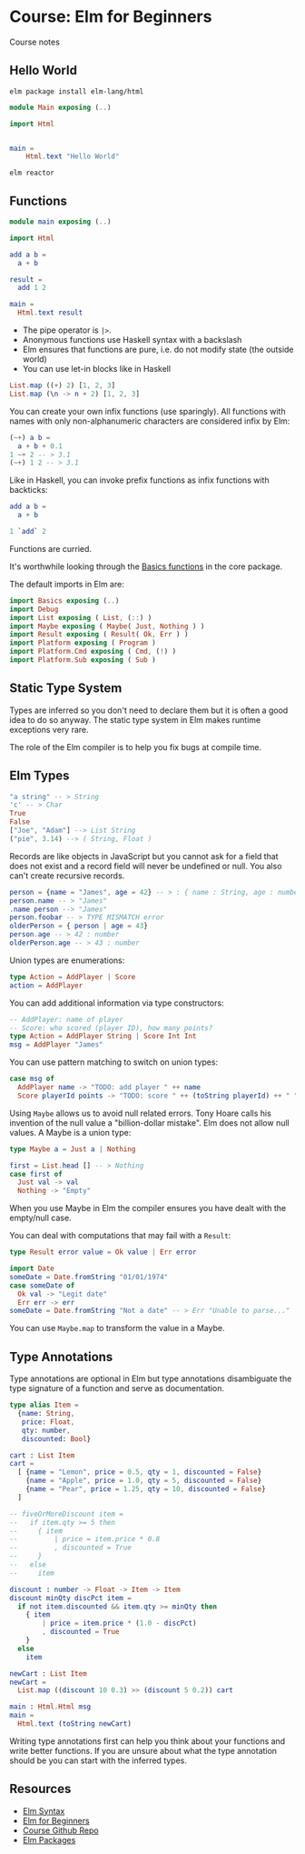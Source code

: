 # Course: Elm for Beginners

Course notes

## Hello World

```
elm package install elm-lang/html
```

```elm
module Main exposing (..)

import Html


main =
    Html.text "Hello World"
```

```
elm reactor
```

## Functions

```elm
module main exposing (..)

import Html

add a b =
  a + b

result =
  add 1 2

main =
  Html.text result
```

* The pipe operator is `|>`.
* Anonymous functions use Haskell syntax with a backslash
* Elm ensures that functions are pure, i.e. do not modify state (the outside world)
* You can use let-in blocks like in Haskell

```elm
List.map ((+) 2) [1, 2, 3]
List.map (\n -> n + 2) [1, 2, 3]
```

You can create your own infix functions (use sparingly). All functions with names with only non-alphanumeric characters are considered infix by Elm:

```elm
(~+) a b =
  a + b + 0.1
1 ~+ 2 -- > 3.1
(~+) 1 2 -- > 3.1
```

Like in Haskell, you can invoke prefix functions as infix functions with backticks:

```elm
add a b =
  a + b

1 `add` 2
```

Functions are curried.

It's worthwhile looking through the [Basics functions]() in the core package.

The default imports in Elm are:

```elm
import Basics exposing (..)
import Debug
import List exposing ( List, (::) )
import Maybe exposing ( Maybe( Just, Nothing ) )
import Result exposing ( Result( Ok, Err ) )
import Platform exposing ( Program )
import Platform.Cmd exposing ( Cmd, (!) )
import Platform.Sub exposing ( Sub )
```

## Static Type System

Types are inferred so you don't need to declare them but it is often a good idea to do so anyway. The static type system in Elm makes runtime exceptions very rare.

The role of the Elm compiler is to help you fix bugs at compile time.

## Elm Types

```elm
"a string" -- > String
'c' -- > Char
True
False
["Joe", "Adam"] --> List String
("pie", 3.14) --> ( String, Float )
```

Records are like objects in JavaScript but you cannot ask for a field that does not exist and a record field will never be undefined or null. You also can't create recursive records.

```elm
person = {name = "James", age = 42} -- > : { name : String, age : number }
person.name -- > "James"
.name person --> "James"
person.foobar -- > TYPE MISMATCH error
olderPerson = { person | age = 43}
person.age -- > 42 : number
olderPerson.age -- > 43 : number
```

Union types are enumerations:

```elm
type Action = AddPlayer | Score
action = AddPlayer
```

You can add additional information via type constructors:

```elm
-- AddPlayer: name of player
-- Score: who scored (player ID), how many points?
type Action = AddPlayer String | Score Int Int
msg = AddPlayer "James"
```

You can use pattern matching to switch on union types:

```elm
case msg of
  AddPlayer name -> "TODO: add player " ++ name
  Score playerId points -> "TODO: score " ++ (toString playerId) ++ " " ++ (toString points)
```

Using `Maybe` allows us to avoid null related errors. Tony Hoare calls his invention of the null value a "billion-dollar mistake". Elm does not allow null values. A Maybe is a union type:

```elm
type Maybe a = Just a | Nothing
```

```elm
first = List.head [] -- > Nothing
case first of
  Just val -> val
  Nothing -> "Empty"
```

When you use Maybe in Elm the compiler ensures you have dealt with the empty/null case.

You can deal with computations that may fail with a `Result`:

```elm
type Result error value = Ok value | Err error
```

```elm
import Date
someDate = Date.fromString "01/01/1974"
case someDate of
  Ok val -> "Legit date"
  Err err -> err
someDate = Date.fromString "Not a date" -- > Err "Unable to parse..."
```

You can use `Maybe.map` to transform the value in a Maybe.

## Type Annotations

Type annotations are optional in Elm but type annotations disambiguate the type signature of
a function and serve as documentation.

```elm
type alias Item =
  {name: String,
   price: Float,
   qty: number,
   discounted: Bool}

cart : List Item
cart =
  [ {name = "Lemon", price = 0.5, qty = 1, discounted = False}
    {name = "Apple", price = 1.0, qty = 5, discounted = False}
    {name = "Pear", price = 1.25, qty = 10, discounted = False}
  ]

-- fiveOrMoreDiscount item =
--   if item.qty >= 5 then
--     { item
--         | price = item.price * 0.8
--         , discounted = True
--     }
--   else
--     item

discount : number -> Float -> Item -> Item
discount minQty discPct item =
  if not item.discounted && item.qty >= minQty then
    { item
        | price = item.price * (1.0 - discPct)
        , discounted = True
    }
  else
    item

newCart : List Item
newCart =
  List.map ((discount 10 0.3) >> (discount 5 0.2)) cart

main : Html.Html msg
main =
  Html.text (toString newCart)
```

Writing type annotations first can help you think about your functions and write better functions.
If you are unsure about what the type annotation should be you can start with the inferred types.

## Resources

* [Elm Syntax](http://elm-lang.org/docs/syntax)
* [Elm for Beginners](http://courses.knowthen.com/courses/elm-for-beginners)
* [Course Github Repo](https://github.com/knowthen/elm)
* [Elm Packages](http://package.elm-lang.org/)
